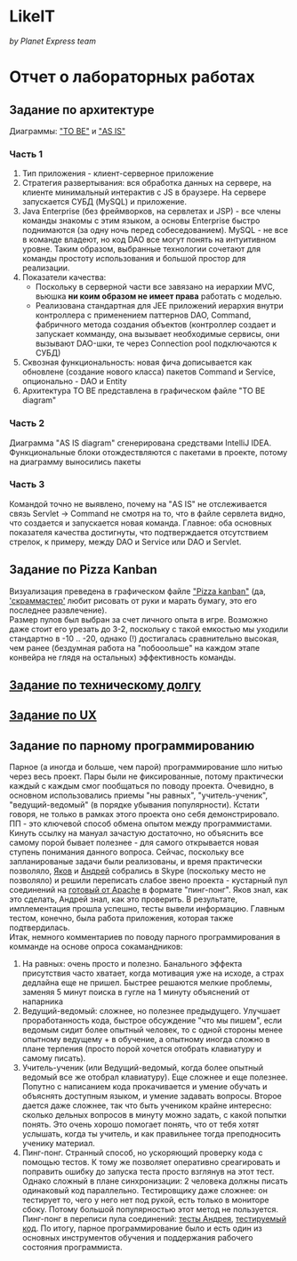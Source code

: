 # LikeIT
_by Planet Express team_
# Отчет о лабораторных работах
## Задание по архитектуре

Диаграммы: ["TO BE"](https://raw.githubusercontent.com/ZhartunMatthew/LikeIT/master/Doc/TO%20BE%20diagram.jpg) и ["AS IS"](https://raw.githubusercontent.com/ZhartunMatthew/LikeIT/master/Doc/AS%20IS%20diagram.jpg)

### Часть 1

 1. Тип приложения - клиент-серверное приложение
 2. Стратегия развертывания: вся обработка данных на сервере, на клиенте минимальный интерактив с JS в браузере. На сервере запускается СУБД (MySQL) и приложение.
 3. Java Enterprise (без фреймворков, на сервлетах и JSP) - все члены команды знакомы с этим языком, а основы Enterprise быстро поднимаются (за одну ночь перед собеседованием). MySQL - не все в команде владеют, но код DAO все могут понять на интуитивном уровне. Таким образом, выбранные технологии сочетают для команды простоту использования и большой простор для реализации.
 4. Показатели качества: 
    - Поскольку в серверной части все завязано на иерархии MVC, вьюшка **ни коим образом не имеет права** работать с моделью.
    - Реализована стандартная для JEE приложений иерархия внутри контроллера с применением паттернов DAO, Command, фабричного метода создания объектов (контроллер создает и запускает комманду, она вызывает необходимые сервисы, они вызывают DAO-шки, те через Connection pool подключаются к СУБД)
 5. Сквозная функциональность: новая фича дописывается как обновлене (создание нового класса) пакетов Command и Service, опционально - DAO и Entity
 6. Архитектура TO BE представлена в графическом файле "TO BE diagram"
 
### Часть 2

Диаграмма "AS IS diagram" сгенерирована средствами IntelliJ IDEA. Функциональные блоки отождествляются с пакетами в проекте, потому на диаграмму выносились пакеты

### Часть 3

Командой точно не выявлено, почему на  "AS IS" не отслеживается связь Servlet -> Command не смотря на то, что в файле сервлета видно, что создается и запускается новая команда.
Главное: оба основных показателя качества достигнуты, что подтверждается отсутствием стрелок, к примеру, между DAO и Service или DAO и Servlet.

## Задание по Pizza Kanban

Визуализация преведена в графическом файле ["Pizza kanban"](https://github.com/ZhartunMatthew/LikeIT/raw/master/Doc/Pizza%20kanban.jpg) (да, ['скраммастер'](https://github.com/JackVeromeev) любит рисовать от руки и марать бумагу, это его последнее развлечение).<br>
Размер пулов был выбран за счет личного опыта в игре. Возможно даже стоит его урезать до 3-2, поскольку с такой емкостью мы уходили стандартно в -10 .. -20, однако (!) достигалась сравнительно высокая, чем ранее (бездумная работа на "побооольше" на каждом этапе конвейра не глядя на остальных) эффективность команды.

## [Задание по техническому долгу](https://github.com/ZhartunMatthew/LikeIT/blop/master/TechDebt.pdf)
## [Задание по UX](https://github.com/ZhartunMatthew/LikeIT/blob/master/%D0%A3%D0%BB%D1%83%D1%87%D1%88%D0%B5%D0%BD%D0%B8%D0%B5%20UX.pdf)
## Задание по парному программированию
Парное (а иногда и больше, чем парой) программирование шло нитью через весь проект. Пары были не фиксированные, потому практически каждый с каждым смог пообщаться по поводу проекта. Очевидно, в основном использовались приемы "ны равных", "учитель-ученик", "ведущий-ведомый" (в порядке убывания популярности). Кстати говоря, не только в рамках этого проекта оно себя демонстрировало. ПП - это ключевой способ обмена опытом между программистами. Кинуть ссылку на мануал зачастую достаточно, но объяснить все самому порой бывает полезнее - для самого открывается новая ступень понимания данного вопроса. Сейчас, поскольку все запланированые задачи были реализованы, и время практически позволяло, [Яков](https://github.com/JackVeromeev) и [Андрей](https://github.com/Andreikos) собрались в Skype (поскольку место не позволяло) и решили переписать слабое звено проекта - кустарный пул соединений на [готовый от Apache](http://tomcat.apache.org/tomcat-7.0-doc/jdbc-pool.html) в формате "пинг-понг". Яков знал, как это сделать, Андрей знал, как это проверить. В результате, имплементация прошла успешно, тесты вывели информацию. Главным тестом, конечно, была работа приложения, которая также подтвердилась.<br>
Итак, немного комментариев по поводу парного программирования в комманде на основе опроса сокамандников:
1. На равных: очень просто и полезно. Банального эффекта присутствия часто хватает, когда мотивация уже на исходе, а страх дедлайна еще не пришел. Быстрее решаются мелкие проблемы, заменяя 5 минут поиска в гугле на 1 минуту объяснений от напарника
2. Ведущий-ведомый: сложнее, но полезнее предыдущего. Улучшает проработанность кода, быстрое обсуждение "что мы пишем", если ведомым сидит более опытный человек, то с одной стороны менее опытному ведущему + в обучение, а опытному иногда сложно в плане терпения (просто порой хочется отобрать клавиатуру и самому писать).
3. Учитель-ученик (или Ведущий-ведомый, когда более опытный ведомый все же отобрал клавиатуру). Еще сложнее и еще полезнее. Попутно с написанием кода прокачивается и умение обучать и объяснять доступным языком, и умение задавать вопросы. Второе дается даже сложнее, так что быть учеником крайне интересно: сколько дельных вопросов в минуту можно задать, с какой попытки понять. Это очень хорошо помогает понять, что от тебя хотят услышать, когда ты учитель, и как правильнее тогда преподносить ученику материал.
4. Пинг-понг. Странный способ, но ускоряющий проверку кода с помощью тестов. К тому же позволяет оперативно среагировать и поправить ошибку до запуска теста просто взглянув на этот тест. Однако сложный в плане синхронизации: 2 человека должны писать одинаковый код параллельно. Тестировщику даже сложнее: он тестирует то, чего у него нет под рукой, есть только в мониторе сбоку. Потому большой популярностью этот метод не пользуется. Пинг-понг в переписи пула соединений: [тесты Андрея](https://github.com/ZhartunMatthew/LikeIT/commit/29f2bb1ba810e0a823e799458909c7d4e67e3de8), [тестируемый код](https://github.com/ZhartunMatthew/LikeIT/commit/ea3f83f51b5eb48cd8b77bf408fab8db63e7948d).
По итогу, парное программирование было и есть один из основных инструментов обучения и поддержания рабочего состояния программиста.
